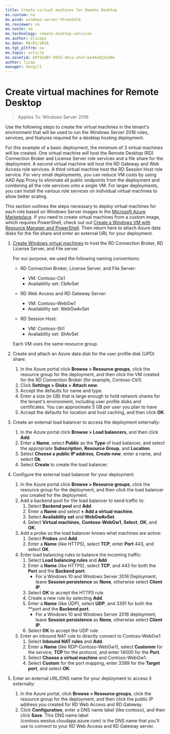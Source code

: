 ```yaml
---
title: Create virtual machines for Remote Desktop
ms.custom: na
ms.prod: windows-server-threshold
ms.reviewer: na
ms.suite: na
ms.technology: remote-desktop-services
ms.author: elizapo
ms.date: 08/01/2016
ms.tgt_pltfrm: na
ms.topic: article
ms.assetid: b0f62d6f-0915-44ca-afef-be44a922e20e
author: lizap
manager: dongill
---
```

# Create virtual machines for Remote Desktop

>Applies To: Windows Server 2016

Use the following steps to create the virtual machines in the tenant's environment that will be used to run the Windows Server 2016 roles, services, and features required for a desktop hosting deployment.   
  
For this example of a basic deployment, the minimum of 3 virtual machines will be created. One virtual machine will host the Remote Desktop (RD) Connection Broker and License Server role services and a file share for the deployment. A second virtual machine will host the RD Gateway and Web Access role services.  A third virtual machine host the RD Session Host role service. For very small deployments, you can reduce VM costs by using AAD App Proxy to eliminate all public endpoints from the deployment and combining all the role services onto a single VM. For larger deployments, you can install the various role services on individual virtual machines to allow better scaling.  
  
This section outlines the steps necessary to deploy virtual machines for each role based on Windows Server images in the [Microsoft Azure Marketplace](https://azure.microsoft.com/marketplace/). If you need to create virtual machines from a custom image, which requires PowerShell, check out out [Create a Windows VM with Resource Manager and PowerShell](https://azure.microsoft.com/documentation/articles/virtual-machines-windows-ps-create/). Then return here to attach Azure data disks for the file share and enter an external URL for your deployment.  
  
1.  [Create Windows virtual machines](https://azure.microsoft.com/documentation/articles/virtual-machines-windows-hero-tutorial/) to host the RD Connection Broker, RD License Server, and File server.  
  
    For our purpose, we used the following naming conventions:  
    - RD Connection Broker, License Server, and File Server:   
        - VM: Contoso-Cb1  
        - Availability set: CbAvSet    
    - RD Web Access and RD Gateway Server:   
        - VM: Contoso-WebGw1  
        - Availability set: WebGwAvSet  
          
    - RD Session Host:   
        - VM: Contoso-Sh1  
        - Availability set: ShAvSet  
          
    Each VM uses the same resource group.  
2.  Create and attach an Azure data disk for the user profile disk (UPD) share:  
    1.  In the Azure portal click **Browse > Resource groups**, click the resource group for the deployment, and then click the VM created for the RD Connection Broker (for example, Contoso-Cb1).  
    2.  Click **Settings > Disks > Attach new**.  
    3.  Accept the defaults for name and type.  
    4.  Enter a size (in GB) that is large enough to hold network shares for the tenant's environment, including user profile disks and certificates. You can approximate 5 GB per user you plan to have  
    5.  Accept the defaults for location and host caching, and then click **OK**.  
3.  Create an external load balancer to access the deployment externally:
    1. In the Azure portal click **Browse > Load balancers**, and then click **Add**.
    2. Enter a **Name**, select **Public** as the **Type** of load balancer, and select the appropriate **Subscription**, **Resource Group**, and **Location**.
    3. Select **Choose a public IP address**, **Create new**, enter a name, and select **Ok**.
    4. Select **Create** to create the load balancer.
4.  Configure the external load balancer for your deployment
    1. In the Azure portal click **Browse > Resource groups**, click the resource group for the deployment, and then click the load balancer you created for the deployment.
    2. Add a backend pool for the load balancer to send traffic to:
        1. Select **Backend pool** and **Add**.
        2. Enter a **Name** and select **\+ Add a virtual machine**.
        3. Select **Availability set** and **WebGwAvSet**.
        4. Select **Virtual machines**, **Contoso-WebGw1**, **Select**, **OK**, and **OK**.
    3. Add a probe so the load balancer knows what machines are active:
        1. Select **Probes** and **Add**.
        2. Enter a **Name** (like HTTPS), select **TCP**, enter **Port** 443, and select **OK**.
    4. Enter load balancing rules to balance the incoming traffic:
        1. Select **Load balancing rules** and **Add**
        2. Enter a **Name** (like HTTPS), select **TCP**, and 443 for both the **Port** and the **Backend port**.
            - For a Windows 10 and Windows Server 2016 Deployment, leave **Session persistence** as **None**, otherwise select **Client IP**.
        3. Select **OK** to accept the HTTPS rule.
        4. Create a new rule by selecting **Add**.
        5. Enter a **Name** (like UDP), select **UDP**, and 3391 for both the **port and the **Backend port**.
            - For a Windows 10 and Windows Server 2016 deployment, leave **Session persistence** as **None**, otherwise select **Client IP**.
        6. Select **OK** to accept the UDP rule.
    5. Enter an inbound NAT rule to directly connect to Contoso-WebGw1
        1. Select **Inbound NAT rules** and **Add**.
        2. Enter a **Name** (like RDP-Contoso-WebGw1), select **Customm** for the service, **TCP** for the protocol, and enter 14000 for the **Port**.
        3. Select **Choose a virtual machine** and Contoso-WebGw1.
        4. Select **Custom** for the port mapping, enter 3389 for the **Target port**, and select **OK**.
5.  Enter an external URL/DNS name for your deployment to access it externally:  
    1.  In the Azure portal, click **Browse > Resource groups**, click the resource group for the deployment, and then click the public IP address you created for RD Web Access and RD Gateway.  
    2.  Click **Configuration**, enter a DNS name label (like contoso), and then click **Save**. This DNS name label (contoso.westus.cloudapp.azure.com) is the DNS name that you'll use to connect to your RD Web Access and RD Gateway server.  

